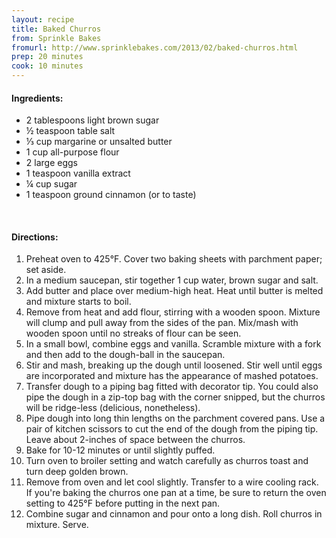 ```yaml
---
layout: recipe
title: Baked Churros
from: Sprinkle Bakes
fromurl: http://www.sprinklebakes.com/2013/02/baked-churros.html
prep: 20 minutes
cook: 10 minutes
---
```


#### Ingredients:

* 2 tablespoons light brown sugar
* ½ teaspoon table salt
* ⅓ cup margarine or unsalted butter
* 1 cup all-purpose flour
* 2 large eggs
* 1 teaspoon vanilla extract
* ¼ cup sugar
* 1 teaspoon ground cinnamon (or to taste)

<br>

#### Directions:

1. Preheat oven to 425°F.  Cover two baking sheets with parchment paper; set aside.
2. In a medium saucepan, stir together 1 cup water, brown sugar and salt. 
3. Add butter and place over medium-high heat.  Heat until butter is melted and mixture starts to boil. 
4. Remove from heat and add flour, stirring with a wooden spoon. Mixture will clump and pull away from the sides of the pan.  Mix/mash with wooden spoon until no streaks of flour can be seen.
5. In a small bowl, combine eggs and vanilla. Scramble mixture with a fork and then add to the dough-ball in the saucepan.  
6. Stir and mash, breaking up the dough until loosened. Stir well until eggs are incorporated and mixture has the appearance of mashed potatoes.
7. Transfer dough to a piping bag fitted with decorator tip.  You could also pipe the dough in a zip-top bag with the corner snipped, but the churros will be ridge-less (delicious, nonetheless).
8. Pipe dough into long thin lengths on the parchment covered pans. Use a pair of kitchen scissors to cut the end of the dough from the piping tip. Leave about 2-inches of space between the churros.
9. Bake for 10-12 minutes or until slightly puffed.  
10. Turn oven to broiler setting and watch carefully as churros toast and turn deep golden brown.  
11. Remove from oven and let cool slightly. Transfer to a wire cooling rack. If you're baking the churros one pan at a time, be sure to return the oven setting to 425°F before putting in the next pan.
12. Combine sugar and cinnamon and pour onto a long dish. Roll churros in mixture.  Serve.
